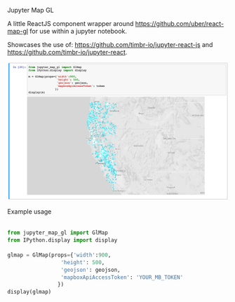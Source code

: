 Jupyter Map GL 

A little ReactJS component wrapper around https://github.com/uber/react-map-gl for use within a jupyter notebook. 

Showcases the use of: https://github.com/timbr-io/jupyter-react-js and https://github.com/timbr-io/jupyter-react. 

<img src="./resources/React_Mapbox_GL.png" />

Example usage 

```python

from jupyter_map_gl import GlMap
from IPython.display import display

glmap = GlMap(props={'width':900, 
                 'height': 500,
                 'geojson': geojson, 
                 'mapboxApiAccessToken': 'YOUR_MB_TOKEN'
                })
display(glmap)
```
